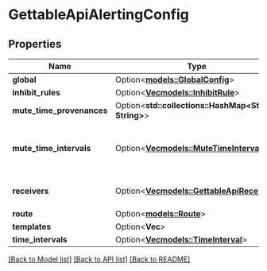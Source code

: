 # GettableApiAlertingConfig

## Properties

Name | Type | Description | Notes
------------ | ------------- | ------------- | -------------
**global** | Option<[**models::GlobalConfig**](GlobalConfig.md)> |  | [optional]
**inhibit_rules** | Option<[**Vec<models::InhibitRule>**](InhibitRule.md)> |  | [optional]
**mute_time_provenances** | Option<**std::collections::HashMap<String, String>**> |  | [optional]
**mute_time_intervals** | Option<[**Vec<models::MuteTimeInterval>**](MuteTimeInterval.md)> | MuteTimeIntervals is deprecated and will be removed before Alertmanager 1.0. | [optional]
**receivers** | Option<[**Vec<models::GettableApiReceiver>**](GettableApiReceiver.md)> | Override with our superset receiver type | [optional]
**route** | Option<[**models::Route**](Route.md)> |  | [optional]
**templates** | Option<**Vec<String>**> |  | [optional]
**time_intervals** | Option<[**Vec<models::TimeInterval>**](TimeInterval.md)> |  | [optional]

[[Back to Model list]](../README.md#documentation-for-models) [[Back to API list]](../README.md#documentation-for-api-endpoints) [[Back to README]](../README.md)


